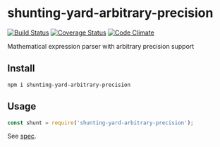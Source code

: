 # shunting-yard-arbitrary-precision

[![Build Status](https://travis-ci.org/javiercejudo/shunting-yard-arbitrary-precision.svg)](https://travis-ci.org/javiercejudo/shunting-yard-arbitrary-precision)
[![Coverage Status](https://coveralls.io/repos/javiercejudo/shunting-yard-arbitrary-precision/badge.svg?branch=master)](https://coveralls.io/r/javiercejudo/shunting-yard-arbitrary-precision?branch=master)
[![Code Climate](https://codeclimate.com/github/javiercejudo/shunting-yard-arbitrary-precision/badges/gpa.svg)](https://codeclimate.com/github/javiercejudo/shunting-yard-arbitrary-precision)

Mathematical expression parser with arbitrary precision support

## Install

    npm i shunting-yard-arbitrary-precision

## Usage

```js
const shunt = require('shunting-yard-arbitrary-precision');
```

See [spec](test/spec.js).
